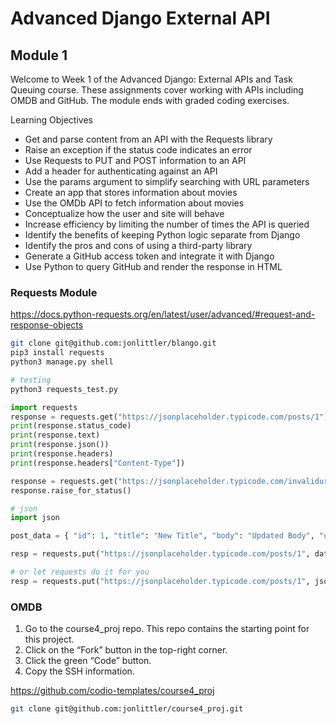 # Advanced Django External API

## Module 1

Welcome to Week 1 of the Advanced Django: External APIs and Task Queuing course. These assignments cover working with APIs including OMDB and GitHub. The module ends with graded coding exercises.

Learning Objectives

- Get and parse content from an API with the Requests library
- Raise an exception if the status code indicates an error
- Use Requests to PUT and POST information to an API
- Add a header for authenticating against an API
- Use the params argument to simplify searching with URL parameters
- Create an app that stores information about movies
- Use the OMDb API to fetch information about movies
- Conceptualize how the user and site will behave
- Increase efficiency by limiting the number of times the API is queried
- Identify the benefits of keeping Python logic separate from Django
- Identify the pros and cons of using a third-party library
- Generate a GitHub access token and integrate it with Django
- Use Python to query GitHub and render the response in HTML

### Requests Module

https://docs.python-requests.org/en/latest/user/advanced/#request-and-response-objects

```bash
git clone git@github.com:jonlittler/blango.git
pip3 install requests
python3 manage.py shell

# testing
python3 requests_test.py
```

```python
import requests
response = requests.get("https://jsonplaceholder.typicode.com/posts/1")
print(response.status_code)
print(response.text)
print(response.json())
print(response.headers)
print(response.headers["Content-Type"])

response = requests.get("https://jsonplaceholder.typicode.com/invalidurl")
response.raise_for_status()

# json
import json

post_data = { "id": 1, "title": "New Title", "body": "Updated Body", "userId": 1}

resp = requests.put("https://jsonplaceholder.typicode.com/posts/1", data=json.dumps(post_data))

# or let requests do it for you
resp = requests.put("https://jsonplaceholder.typicode.com/posts/1", json=post_data)
```

### OMDB

1. Go to the course4_proj repo. This repo contains the starting point for this project.
2. Click on the “Fork” button in the top-right corner.
3. Click the green “Code” button.
4. Copy the SSH information.

https://github.com/codio-templates/course4_proj

```bash
git clone git@github.com:jonlittler/course4_proj.git
```
